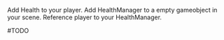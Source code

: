 Add Health to your player. Add HealthManager to a empty gameobject in your scene. Reference player to your HealthManager.

#TODO
